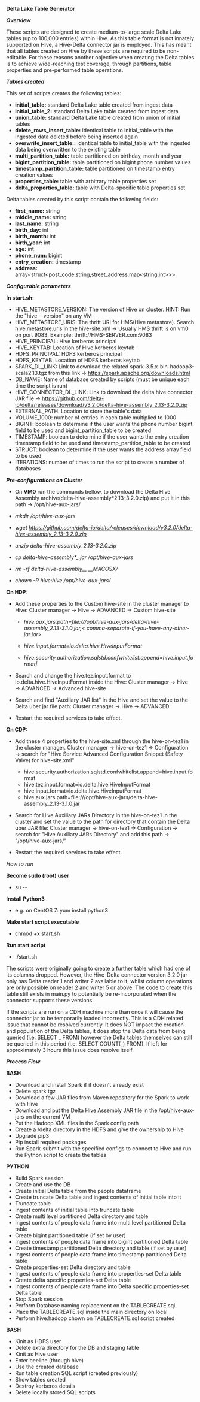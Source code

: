 **Delta Lake Table Generator**

**_Overview_**

These scripts are designed to create medium-to-large scale Delta Lake tables (up to 100,000 entries) within Hive. As
this table format is not innately supported on Hive, a Hive-Delta connector jar is employed. This has meant that all
tables created on Hive by these scripts are required to be non-editable. For these reasons another objective when
creating the Delta tables is to achieve wide-reaching test coverage, through partitions, table properties and
pre-performed table operations.

**_Tables created_**

This set of scripts creates the following tables:

- **initial_table:** standard Delta Lake table created from ingest data
- **initial_table_2:** standard Delta Lake table created from ingest data
- **union_table:** standard Delta Lake table created from union of initial tables
- **delete_rows_insert_table:** identical table to initial_table with the ingested data deleted before being inserted
  again
- **overwrite_insert_table::** identical table to initial_table with the ingested data being overwritten to the existing
  table
- **multi_partition_table:** table partitioned on birthday, month and year
- **bigint_partition_table:** table partitioned on bigint phone number values
- **timestamp_partition_table:** table partitioned on timestamp entry creation values
- **properties_table:** table with arbitrary table properties set
- **delta_properties_table:** table with Delta-specific table properties set

Delta tables created by this script contain the following fields:

- **first_name:** string
- **middle_name:** string
- **last_name:** string
- **birth_day:** int
- **birth_month:** int
- **birth_year:** int
- **age:** int
- **phone_num:** bigint
- **entry_creation:** timestamp
- **address:** array<struct<post_code:string,street_address:map<string,int>>>

**_Configurable parameters_**

**In start.sh:**

- HIVE_METASTORE_VERSION: The version of Hive on cluster. HINT: Run the "hive --version" on any VM
- HIVE_METASTORE_URIS: The thrift URI for HMS(Hive metastore). Search hive.metastore.uris in the hive-site.xml ->
  Usually HMS thrift is on vm0 on port 9083. Example: thrift://HMS-SERVER.com:9083
- HIVE_PRINCIPAL: Hive kerberos principal
- HIVE_KEYTAB: Location of Hive kerberos keytab
- HDFS_PRINCIPAL: HDFS kerberos principal
- HDFS_KEYTAB: Location of HDFS kerberos keytab
- SPARK_DL_LINK: Link to download the related spark-3.5.x-bin-hadoop3-scala2.13.tgz from this
  link -> https://spark.apache.org/downloads.html
- DB_NAME: Name of database created by scripts (must be unique each time the script is run)
- HIVE_CONNECTOR_DL_LINK: Link to download the delta hive connector JAR
  file -> https://github.com/delta-io/delta/releases/download/v3.2.0/delta-hive-assembly_2.13-3.2.0.zip
- EXTERNAL_PATH: Location to store the table's data
- VOLUME_1000: number of entries in each table multiplied to 1000
- BIGINT: boolean to determine if the user wants the phone number bigint field to be used and bigint_partition_table to
  be created
- TIMESTAMP: boolean to determine if the user wants the entry creation timestamp field to be used and
  timestamp_partition_table to be created
- STRUCT: boolean to determine if the user wants the address array field to be used
- ITERATIONS: number of times to run the script to create n number of databases

**_Pre-configurations on Cluster_**

- On **VM0** run the commands bellow, to download the Delta Hive Assembly archive(delta-hive-assembly\*2.13-3.2.0.zip)
  and put it in this path → /opt/hive-aux-jars/

- _mkdir /opt/hive-aux-jars_

- _wget https://github.com/delta-io/delta/releases/download/v3.2.0/delta-hive-assembly_2.13-3.2.0.zip_

- _unzip delta-hive-assembly_2.13-3.2.0.zip_

- _cp delta-hive-assembly\*\_.jar /opt/hive-aux-jars_

- _rm -rf delta-hive-assembly\_\_ \_\_MACOSX/_

- _chown -R hive:hive /opt/hive-aux-jars/_

**On HDP:**

- Add these properties to the Custom hive-site in the cluster manager to Hive: Cluster manager → Hive → ADVANCED →
  Custom hive-site

    - _hive.aux.jars.path=file:///opt/hive-aux-jars/delta-hive-assembly_2.13-3.1.0.jar,<
      comma-separate-if-you-have-any-other-jar.jar>_

    - _hive.input.format=io.delta.hive.HiveInputFormat_

    - _hive.security.authorization.sqlstd.confwhitelist.append=hive\.input\.format|<pipe-will-separate-the-values>_


- Search and change the hive.tez.input.format to io.delta.hive.HiveInputFormat inside the Hive: Cluster manager → Hive →
  ADVANCED → Advanced hive-site

- Search and find "Auxiliary JAR list" in the Hive and set the value to the Delta uber jar file path: Cluster manager →
  Hive → ADVANCED

- Restart the required services to take effect.

**On CDP:**

- Add these 4 properties to the hive-site.xml through the hive-on-tez1 in the cluster manager. Cluster manager →
  hive-on-tez1 → Configuration → search for "Hive Service Advanced Configuration Snippet (Safety Valve) for
  hive-site.xml"
    - hive.security.authorization.sqlstd.confwhitelist.append=hive\.input\.format
    - hive.tez.input.format=io.delta.hive.HiveInputFormat
    - hive.input.format=io.delta.hive.HiveInputFormat
    - hive.aux.jars.path=file:///opt/hive-aux-jars/delta-hive-assembly_2.13-3.1.0.jar

- Search for Hive Auxiliary JARs Directory in the hive-on-tez1 in the cluster and set the value to the path for
  directory that contain the Delta uber JAR file: Cluster manager → hive-on-tez1 → Configuration → search for "Hive
  Auxiliary JARs Directory" and add this path → "/opt/hive-aux-jars/"

- Restart the required services to take effect.

_How to run_

**Become sudo (root) user**

- su --

**Install Python3**

- e.g. on CentOS 7: yum install python3

**Make start script executable**

- chmod +x start.sh

**Run start script**

- ./start.sh

The scripts were originally going to create a further table which had one of its columns dropped. However, the
Hive-Delta connector version 3.2.0 jar only has Delta reader 1 and writer 2 available to it, whilst column operations
are only possible on reader 2 and writer 5 or above. The code to create this table still exists in main.py to
potentially be re-incorporated when the connector supports these versions.

If the scripts are run on a CDH machine more than once it will cause the connector jar to be temporarily loaded
incorrectly. This is a CDH related issue that cannot be resolved currently. It does NOT impact the creation and
population of the Delta tables, it does stop the Delta data from being queried (i.e. SELECT _ FROM) however the Delta
tables themselves can still be queried in this period (i.e. SELECT COUNT(_) FROM). If left for approximately 3 hours
this issue does resolve itself.

**_Process Flow_**

**BASH**

- Download and install Spark if it doesn’t already exist
- Delete spark tgz
- Download a few JAR files from Maven repository for the Spark to work with Hive
- Download and put the Delta Hive Assembly JAR file in the /opt/hive-aux-jars on the current VM
- Put the Hadoop XML files in the Spark config path
- Create a /delta directory in the HDFS and give the ownership to Hive
- Upgrade pip3
- Pip install required packages
- Run Spark-submit with the specified configs to connect to Hive and run the Python script to create the tables

**PYTHON**

- Build Spark session
- Create and use the DB
- Create initial Delta table from the people dataframe
- Create truncate Delta table and ingest contents of initial table into it
- Truncate table
- Ingest contents of initial table into truncate table
- Create multi level partitioned Delta directory and table
- Ingest contents of people data frame into multi level partitioned Delta table
- Create bigint partitioned table (if set by user)
- Ingest contents of people data frame into bigint partitioned Delta table
- Create timestamp partitioned Delta directory and table (if set by user)
- Ingest contents of people data frame into timestamp partitioned Delta table
- Create properties-set Delta directory and table
- Ingest contents of people data frame into properties-set Delta table
- Create delta specific properties-set Delta table
- Ingest contents of people data frame into Delta specific properties-set Delta table
- Stop Spark session
- Perform Database naming replacement on the TABLECREATE.sql
- Place the TABLECREATE.sql inside the main directory on local
- Perform hive:hadoop chown on TABLECREATE.sql script created

**BASH**

- Kinit as HDFS user
- Delete extra directory for the DB and staging table
- Kinit as Hive user
- Enter beeline (through hive)
- Use the created database
- Run table creation SQL script (created previously)
- Show tables created
- Destroy kerberos details
- Delete locally stored SQL scripts
